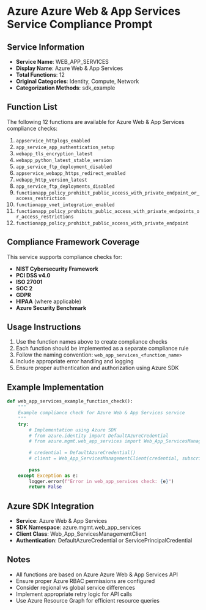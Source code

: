 # Azure Azure Web & App Services Service Compliance Prompt

## Service Information
- **Service Name**: WEB_APP_SERVICES
- **Display Name**: Azure Web & App Services
- **Total Functions**: 12
- **Original Categories**: Identity, Compute, Network
- **Categorization Methods**: sdk_example

## Function List
The following 12 functions are available for Azure Web & App Services compliance checks:

1. `appservice_httplogs_enabled`
2. `app_service_app_authentication_setup`
3. `webapp_tls_encryption_latest`
4. `webapp_python_latest_stable_version`
5. `app_service_ftp_deployment_disabled`
6. `appservice_webapp_https_redirect_enabled`
7. `webapp_http_version_latest`
8. `app_service_ftp_deployments_disabled`
9. `functionapp_policy_prohibit_public_access_with_private_endpoint_or_access_restriction`
10. `functionapp_vnet_integration_enabled`
11. `functionapp_policy_prohibits_public_access_with_private_endpoints_or_access_restrictions`
12. `functionapp_policy_prohibit_public_access_with_private_endpoint`


## Compliance Framework Coverage
This service supports compliance checks for:
- **NIST Cybersecurity Framework**
- **PCI DSS v4.0**
- **ISO 27001**
- **SOC 2**
- **GDPR**
- **HIPAA** (where applicable)
- **Azure Security Benchmark**

## Usage Instructions
1. Use the function names above to create compliance checks
2. Each function should be implemented as a separate compliance rule
3. Follow the naming convention: `web_app_services_<function_name>`
4. Include appropriate error handling and logging
5. Ensure proper authentication and authorization using Azure SDK

## Example Implementation
```python
def web_app_services_example_function_check():
    """
    Example compliance check for Azure Web & App Services service
    """
    try:
        # Implementation using Azure SDK
        # from azure.identity import DefaultAzureCredential
        # from azure.mgmt.web_app_services import Web_App_ServicesManagementClient
        
        # credential = DefaultAzureCredential()
        # client = Web_App_ServicesManagementClient(credential, subscription_id)
        
        pass
    except Exception as e:
        logger.error(f"Error in web_app_services check: {e}")
        return False
```

## Azure SDK Integration
- **Service**: Azure Web & App Services
- **SDK Namespace**: azure.mgmt.web_app_services
- **Client Class**: Web_App_ServicesManagementClient
- **Authentication**: DefaultAzureCredential or ServicePrincipalCredential

## Notes
- All functions are based on Azure Azure Web & App Services API
- Ensure proper Azure RBAC permissions are configured
- Consider regional vs global service differences
- Implement appropriate retry logic for API calls
- Use Azure Resource Graph for efficient resource queries

